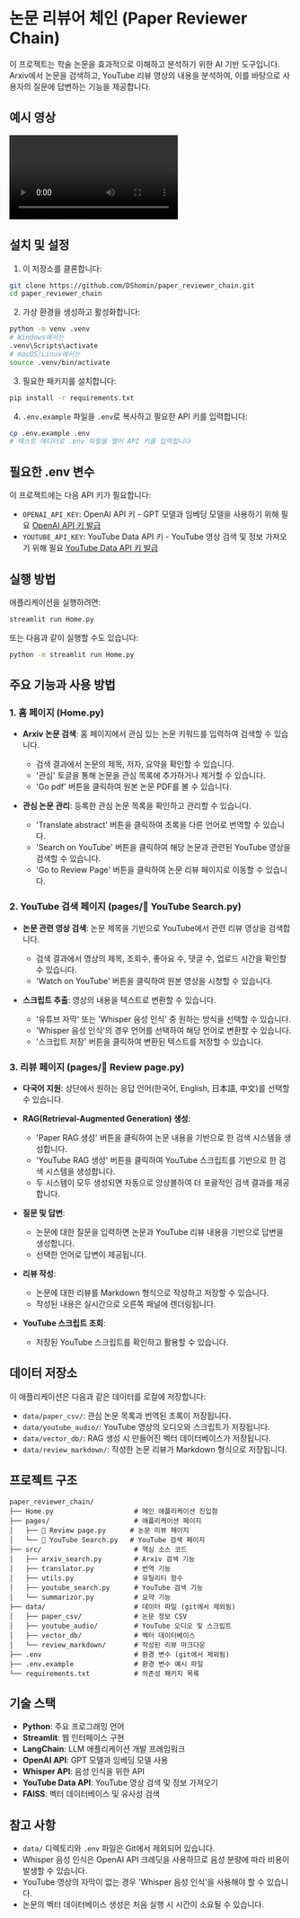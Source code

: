 # 논문 리뷰어 체인 (Paper Reviewer Chain)

이 프로젝트는 학술 논문을 효과적으로 이해하고 분석하기 위한 AI 기반 도구입니다. Arxiv에서 논문을 검색하고, YouTube 리뷰 영상의 내용을 분석하여, 이를 바탕으로 사용자의 질문에 답변하는 기능을 제공합니다.

## 예시 영상

![example_video](./asset/paper_reviewer.mp4)

## 설치 및 설정

1. 이 저장소를 클론합니다:
```bash
git clone https://github.com/DShomin/paper_reviewer_chain.git
cd paper_reviewer_chain
```

2. 가상 환경을 생성하고 활성화합니다:
```bash
python -m venv .venv
# Windows에서는
.venv\Scripts\activate
# macOS/Linux에서는
source .venv/bin/activate
```

3. 필요한 패키지를 설치합니다:
```bash
pip install -r requirements.txt
```

4. `.env.example` 파일을 `.env`로 복사하고 필요한 API 키를 입력합니다:
```bash
cp .env.example .env
# 텍스트 에디터로 .env 파일을 열어 API 키를 입력합니다
```

## 필요한 .env 변수

이 프로젝트에는 다음 API 키가 필요합니다:

- `OPENAI_API_KEY`: OpenAI API 키 - GPT 모델과 임베딩 모델을 사용하기 위해 필요 [OpenAI API 키 발급](https://platform.openai.com/api-keys)
- `YOUTUBE_API_KEY`: YouTube Data API 키 - YouTube 영상 검색 및 정보 가져오기 위해 필요 [YouTube Data API 키 발급](https://console.cloud.google.com/)

## 실행 방법

애플리케이션을 실행하려면:

```bash
streamlit run Home.py
```

또는 다음과 같이 실행할 수도 있습니다:

```bash
python -m streamlit run Home.py
```

## 주요 기능과 사용 방법

### 1. 홈 페이지 (Home.py)

- **Arxiv 논문 검색**: 홈 페이지에서 관심 있는 논문 키워드를 입력하여 검색할 수 있습니다.
  - 검색 결과에서 논문의 제목, 저자, 요약을 확인할 수 있습니다.
  - '관심' 토글을 통해 논문을 관심 목록에 추가하거나 제거할 수 있습니다.
  - 'Go pdf' 버튼을 클릭하여 원본 논문 PDF를 볼 수 있습니다.

- **관심 논문 관리**: 등록한 관심 논문 목록을 확인하고 관리할 수 있습니다.
  - 'Translate abstract' 버튼을 클릭하여 초록을 다른 언어로 번역할 수 있습니다.
  - 'Search on YouTube' 버튼을 클릭하여 해당 논문과 관련된 YouTube 영상을 검색할 수 있습니다.
  - 'Go to Review Page' 버튼을 클릭하여 논문 리뷰 페이지로 이동할 수 있습니다.

### 2. YouTube 검색 페이지 (pages/🎥 YouTube Search.py)

- **논문 관련 영상 검색**: 논문 제목을 기반으로 YouTube에서 관련 리뷰 영상을 검색합니다.
  - 검색 결과에서 영상의 제목, 조회수, 좋아요 수, 댓글 수, 업로드 시간을 확인할 수 있습니다.
  - 'Watch on YouTube' 버튼을 클릭하여 원본 영상을 시청할 수 있습니다.

- **스크립트 추출**: 영상의 내용을 텍스트로 변환할 수 있습니다.
  - '유튜브 자막' 또는 'Whisper 음성 인식' 중 원하는 방식을 선택할 수 있습니다.
  - 'Whisper 음성 인식'의 경우 언어를 선택하여 해당 언어로 변환할 수 있습니다.
  - '스크립트 저장' 버튼을 클릭하여 변환된 텍스트를 저장할 수 있습니다.

### 3. 리뷰 페이지 (pages/📄 Review page.py)

- **다국어 지원**: 상단에서 원하는 응답 언어(한국어, English, 日本語, 中文)를 선택할 수 있습니다.

- **RAG(Retrieval-Augmented Generation) 생성**: 
  - 'Paper RAG 생성' 버튼을 클릭하여 논문 내용을 기반으로 한 검색 시스템을 생성합니다.
  - 'YouTube RAG 생성' 버튼을 클릭하여 YouTube 스크립트를 기반으로 한 검색 시스템을 생성합니다.
  - 두 시스템이 모두 생성되면 자동으로 앙상블하여 더 포괄적인 검색 결과를 제공합니다.

- **질문 및 답변**: 
  - 논문에 대한 질문을 입력하면 논문과 YouTube 리뷰 내용을 기반으로 답변을 생성합니다.
  - 선택한 언어로 답변이 제공됩니다.

- **리뷰 작성**: 
  - 논문에 대한 리뷰를 Markdown 형식으로 작성하고 저장할 수 있습니다.
  - 작성된 내용은 실시간으로 오른쪽 패널에 렌더링됩니다.

- **YouTube 스크립트 조회**: 
  - 저장된 YouTube 스크립트를 확인하고 활용할 수 있습니다.

## 데이터 저장소

이 애플리케이션은 다음과 같은 데이터를 로컬에 저장합니다:

- `data/paper_csv/`: 관심 논문 목록과 번역된 초록이 저장됩니다.
- `data/youtube_audio/`: YouTube 영상의 오디오와 스크립트가 저장됩니다.
- `data/vector_db/`: RAG 생성 시 만들어진 벡터 데이터베이스가 저장됩니다.
- `data/review_markdown/`: 작성한 논문 리뷰가 Markdown 형식으로 저장됩니다.

## 프로젝트 구조

```
paper_reviewer_chain/
├── Home.py                    # 메인 애플리케이션 진입점
├── pages/                     # 애플리케이션 페이지
│   ├── 📄 Review page.py      # 논문 리뷰 페이지
│   └── 🎥 YouTube Search.py   # YouTube 검색 페이지
├── src/                       # 핵심 소스 코드
│   ├── arxiv_search.py        # Arxiv 검색 기능
│   ├── translator.py          # 번역 기능
│   ├── utils.py               # 유틸리티 함수
│   ├── youtube_search.py      # YouTube 검색 기능
│   └── summarizor.py          # 요약 기능
├── data/                      # 데이터 파일 (git에서 제외됨)
│   ├── paper_csv/             # 논문 정보 CSV
│   ├── youtube_audio/         # YouTube 오디오 및 스크립트
│   ├── vector_db/             # 벡터 데이터베이스
│   └── review_markdown/       # 작성된 리뷰 마크다운
├── .env                       # 환경 변수 (git에서 제외됨)
├── .env.example               # 환경 변수 예시 파일
└── requirements.txt           # 의존성 패키지 목록
```

## 기술 스택

- **Python**: 주요 프로그래밍 언어
- **Streamlit**: 웹 인터페이스 구현
- **LangChain**: LLM 애플리케이션 개발 프레임워크
- **OpenAI API**: GPT 모델과 임베딩 모델 사용
- **Whisper API**: 음성 인식을 위한 API
- **YouTube Data API**: YouTube 영상 검색 및 정보 가져오기
- **FAISS**: 벡터 데이터베이스 및 유사성 검색

## 참고 사항

- `data/` 디렉토리와 `.env` 파일은 Git에서 제외되어 있습니다.
- Whisper 음성 인식은 OpenAI API 크레딧을 사용하므로 음성 분량에 따라 비용이 발생할 수 있습니다.
- YouTube 영상의 자막이 없는 경우 'Whisper 음성 인식'을 사용해야 할 수 있습니다.
- 논문의 벡터 데이터베이스 생성은 처음 실행 시 시간이 소요될 수 있습니다. 
